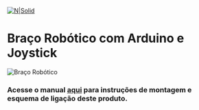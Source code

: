 [![N|Solid](https://www.filipeflop.com/wp-content/uploads/2017/07/filipeflop-205x63.png)](https://www.filipeflop.com)

# Braço Robótico com Arduino e Joystick

![Braço Robótico](https://www.filipeflop.com/wp-content/uploads/2017/10/3-2.png)

### Acesse o manual <span style="color:blue"></span>[aqui](http://img.filipeflop.com/files/download/Braco-Robotico-Manual-de-Montagem.pdf) para instruções de montagem e esquema de ligação deste produto.
